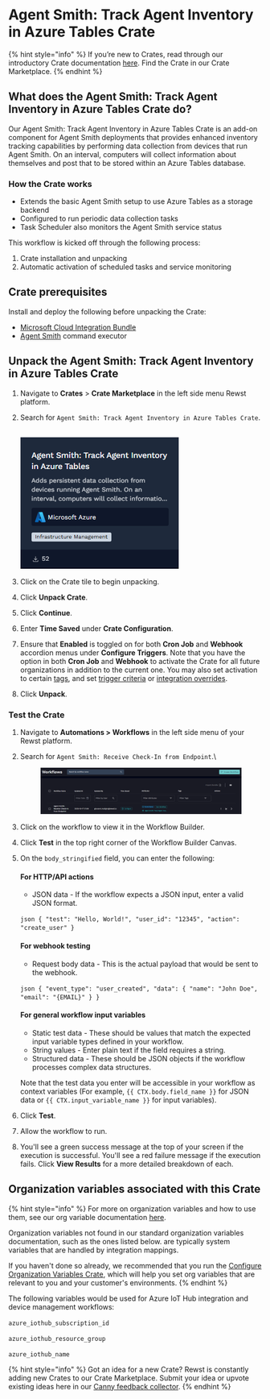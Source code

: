 # Agent Smith: Track Agent Inventory in Azure Tables Crate



{% hint style="info" %}
If you’re new to Crates, read through our introductory Crate documentation [here](https://docs.rewst.help/prebuilt-automations/crates). Find the Crate in our Crate Marketplace.
{% endhint %}

## What does the Agent Smith: Track Agent Inventory in Azure Tables Crate do?

Our Agent Smith: Track Agent Inventory in Azure Tables Crate is an add-on component for Agent Smith deployments that provides enhanced inventory tracking capabilities by performing data collection from devices that run Agent Smith. On an interval, computers will collect information about themselves and post that to be stored within an Azure Tables database.

### How the Crate works

* Extends the basic Agent Smith setup to use Azure Tables as a storage backend
* Configured to run periodic data collection tasks
* Task Scheduler also monitors the Agent Smith service status

This workflow is kicked off through the following process:

1. Crate installation and unpacking
2. Automatic activation of scheduled tasks and service monitoring

## Crate prerequisites

Install and deploy the following before unpacking the Crate:

* [Microsoft Cloud Integration Bundle](../../configuration/integrations/integration-guides/microsoft-cloud-integration-bundle/)
* [Agent Smith](../../agent-smith/) command executor

## Unpack the Agent Smith: Track Agent Inventory in Azure Tables Crate

1. Navigate to **Crates** > **Crate Marketplace** in the left side menu Rewst platform.
2.  Search for `Agent Smith: Track Agent Inventory in Azure Tables Crate`.

    \
    ![](<../../../.gitbook/assets/image (214).png>)
3. Click on the Crate tile to begin unpacking.
4. Click **Unpack Crate**.
5. Click **Continue**.
6. Enter **Time Saved** under **Crate Configuration**.
7. Ensure that **Enabled** is toggled on for both **Cron Job** and **Webhook** accordion menus under **Configure Triggers**. Note that you have the option in both **Cron Job** and **Webhook** to activate the Crate for all future organizations in addition to the current one. You may also set activation to certain [tags](../../settings/tags-in-rewst.md), and set [trigger criteria](../../automations/intro-to-triggers/trigger-criteria.md) or [integration overrides](../../automations/intro-to-triggers/).
8. Click **Unpack**.

### Test the Crate

1. Navigate to **Automations > Workflows** in the left side menu of your Rewst platform.
2.  Search for `Agent Smith: Receive Check-In from Endpoint`.\


    <figure><img src="../../../.gitbook/assets/image.png" alt=""><figcaption></figcaption></figure>
3. Click on the workflow to view it in the Workflow Builder.&#x20;
4. Click **Test** in the top right corner of the Workflow Builder Canvas.
5.  On the `body_stringified` field, you can enter the following:



    #### For HTTP/API actions

    * JSON data - If the workflow expects a JSON input, enter a valid JSON format.

    `json { "test": "Hello, World!", "user_id": "12345", "action": "create_user" }`

    #### For webhook testing

    * Request body data - This is the actual payload that would be sent to the webhook.

    `json { "event_type": "user_created", "data": { "name": "John Doe", "email": "{EMAIL}" } }`

    #### For general workflow input variables

    * Static test data - These should be values that match the expected input variable types defined in your workflow.
    * String values - Enter plain text if the field requires a string.
    * Structured data - These should be JSON objects if the workflow processes complex data structures.

    Note that the test data you enter will be accessible in your workflow as context variables (For example, `{{ CTX.body.field_name }}` for JSON data or `{{ CTX.input_variable_name }}` for input variables).
6. Click **Test**.
7. Allow the workflow to run.
8. You'll see a green success message at the top of your screen if the execution is successful. You'll see a red failure message if the execution fails. Click **View Results** for a more detailed breakdown of each.

## Organization variables associated with this Crate

{% hint style="info" %}
For more on organization variables and how to use them, see our org variable documentation [here](https://docs.rewst.help/documentation/configuration/organization-variables).

Organization variables not found in our standard organization variables documentation, such as the ones listed below. are typically system variables that are handled by integration mappings.

If you haven't done so already, we recommended that you run the [Configure Organization Variables Crate](https://docs.rewst.help/documentation/crates/existing-crate-documentation/configure-organization-variables), which will help you set org variables that are relevant to you and your customer's environments.
{% endhint %}

The following variables would be used for Azure IoT Hub integration and device management workflows:

`azure_iothub_subscription_id`

`azure_iothub_resource_group`

`azure_iothub_name`

{% hint style="info" %}
Got an idea for a new Crate? Rewst is constantly adding new Crates to our Crate Marketplace. Submit your idea or upvote existing ideas here in our [Canny feedback collector](https://rewst.canny.io/crates).
{% endhint %}
